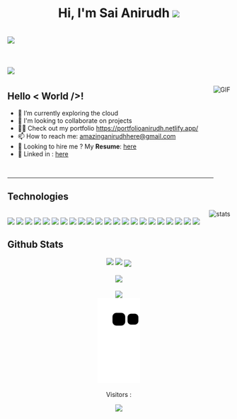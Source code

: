 <div class="Introduction" align="center"> 
<h1>Hi, I'm Sai Anirudh <img src="https://raw.githubusercontent.com/barbecue/barbecue/master/media/wave.gif" height="30" weight="30">
</h1>
<br>
</div>


<img src="https://github.com/pamellafernandes/pamellafernandes/blob/master/img/mario.gif"/>
<h1><img align="center" src="https://readme-typing-svg.herokuapp.com?font=Montserrat&color=3EA9F5&lines=I+write+code;I'm+a+Programmer;I'm+a+Developer;I'm+an+Engineer!!;" height="60" weight="60"> </h1>

<img align="right" alt="GIF" src="https://i.pinimg.com/originals/e4/26/70/e426702edf874b181aced1e2fa5c6cde.gif" height="270" />


## Hello < World />!

- 🔭 I’m currently exploring the cloud
- 👯 I'm looking to collaborate on projects
- 👨‍💻 Check out my portfolio https://portfolioanirudh.netlify.app/
- 📫 How to reach me: <a href="mailto:amazinganirudhhere@gmail.com">amazinganirudhhere@gmail.com</a>
- 📄 Looking to hire me ? My **Resume**: [here](https://portfolioanirudh.netlify.app/static/media/ResumePDF.da9daffe.pdf)
- 💼 Linked in : [here](https://www.linkedin.com/in/sai-anirudh-415001168/)

<br>
<hr />

<h2> Technologies </h2> 
<img align="right" src="https://github-readme-stats.vercel.app/api/top-langs/?username=Anirudh-sk&theme=react&layout=compact" alt="stats"/>
<div class="technologies" align="left"><br>
<img src="https://img.shields.io/badge/HTML-323330?style=for-the-badge&logo=html5"> <img src="https://img.shields.io/badge/CSS-323330?style=for-the-badge&logo=css3&logoColor=2965f1"> <img src="https://img.shields.io/badge/Bootstrap-323330?style=for-the-badge&logo=bootstrap"> <img src="https://img.shields.io/badge/JavaScript-323330?style=for-the-badge&logo=javascript"> <img src="https://img.shields.io/badge/Nodejs-323330?style=for-the-badge&logo=node.js"> <img src="https://img.shields.io/badge/NPM-323330?style=for-the-badge&logo=npm"> <img src="https://img.shields.io/badge/Yarn-323330?style=for-the-badge&logo=yarn"> <img src="https://img.shields.io/badge/TypeScript-323330?style=for-the-badge&logo=typescript"> <img src="https://img.shields.io/badge/React-323330?style=for-the-badge&logo=react"> <img src="https://img.shields.io/badge/Express-323330?style=for-the-badge&logo=express"> <img src="https://img.shields.io/badge/Dart-323330?style=for-the-badge&logo=dart&logoColor=blue"> <img src="https://img.shields.io/badge/Flutter-323330?style=for-the-badge&logo=flutter&logoColor=cyan"> <img src="https://img.shields.io/badge/GO-323330?style=for-the-badge&logo=go"> <img src="https://img.shields.io/badge/GIT-323330?style=for-the-badge&logo=git"> <img src="https://img.shields.io/badge/Github-323330?style=for-the-badge&logo=github"> <img src="https://img.shields.io/badge/Python-323330?style=for-the-badge&logo=python"> <img src="https://img.shields.io/badge/MongoDB-323330?style=for-the-badge&logo=mongodb">  <img src="https://img.shields.io/badge/Programming-323330?style=for-the-badge&logo=c"> <img src="https://img.shields.io/badge/Firebase-323330?style=for-the-badge&logo=firebase"> <img src="https://img.shields.io/badge/Visual%20Studio%20Code-323330?style=for-the-badge&logo=visualstudiocode&logoColor=blue">   <img src="https://img.shields.io/badge/Windows-323330?style=for-the-badge&logo=windows&logoColor=blue"> <img src="https://img.shields.io/badge/Linux-323330?style=for-the-badge&logo=linux">
</div>





<h2> Github Stats </h2>
<div class="stats" align="center"> 

<a align="left">
  <img width="420" src="https://github-readme-stats.vercel.app/api?username=Anirudh-sk&show_icons=true&theme=react&bg_color=20232a&hide_border=true" />
  <img width="420" src="https://github-readme-streak-stats.herokuapp.com/?user=Anirudh-sk&theme=react&bg_color=20232a&hide_border=true" />
</a>
<a href="https://Anirudh-sk.ga"><img align="center" src="[https://github-readme-streak-stats.herokuapp.com/?user=Anirudh-sk&theme=react](https://github-profile-trophy.vercel.app/?username=Anirudh-sk&theme=onedark&column=7)" width="%100" height="150px"/></a><br><br>
<a href="https://Anirudh-sk.ga"><img align="center" src="https://github-profile-trophy.vercel.app/?username=Anirudh-sk&theme=discord&column=7&no-frame=true"></a><br><br>
<a href="https://github.com/Anirudh-sk"><img align="center" width="775" src="https://activity-graph.herokuapp.com/graph?username=Anirudh-sk&bg_color=0D1117&color=5BCDEC&line=5BCDEC&point=FFFFFF&hide_border=true"></a>
</div>


  
<div align="center">
<img src="https://github.com/pamellafernandes/pamellafernandes/blob/output/github-contribution-grid-snake.svg">
 
</div>
  
<div align="center">
<p>Visitors :</p>
<p>
    <img src="https://profile-counter.glitch.me/Anirudh-sk/count.svg"/>
</p>
</div>
